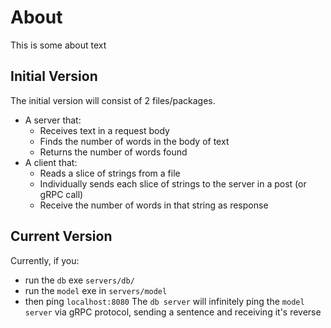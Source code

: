 # About

This is some about text

## Initial Version

The initial version will consist of 2 files/packages.
 - A server that:
   - Receives text in a request body
   - Finds the number of words in the body of text
   - Returns the number of words found
 - A client that:
   - Reads a slice of strings from a file
   - Individually sends each slice of strings to the server in a post (or gRPC call)
   - Receive the number of words in that string as response


## Current Version

Currently, if you:
 - run the `db` exe `servers/db/` 
 - run the `model` exe in `servers/model` 
 - then ping `localhost:8080`
The `db server` will infinitely ping the `model server` via gRPC protocol, sending a sentence and receiving it's reverse